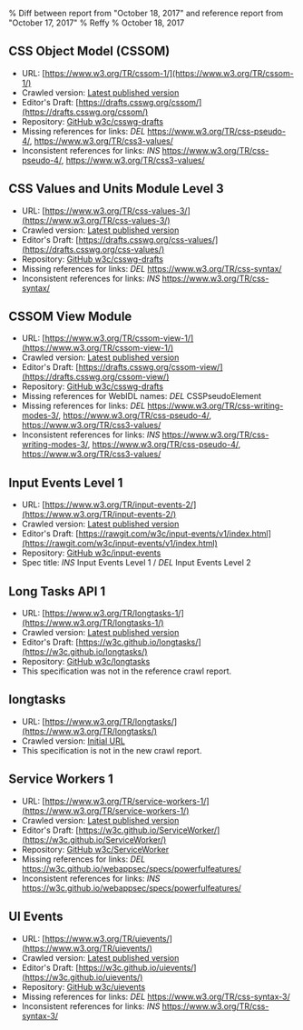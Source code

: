 % Diff between report from "October 18, 2017" and reference report from "October 17, 2017"
% Reffy
% October 18, 2017

## CSS Object Model (CSSOM)

- URL: [https://www.w3.org/TR/cssom-1/](https://www.w3.org/TR/cssom-1/)
- Crawled version: [Latest published version](http://www.w3.org/TR/2016/WD-cssom-1-20160317/)
- Editor's Draft: [https://drafts.csswg.org/cssom/](https://drafts.csswg.org/cssom/)
- Repository: [GitHub w3c/csswg-drafts](https://github.com/w3c/csswg-drafts)
- Missing references for links: *DEL* https://www.w3.org/TR/css-pseudo-4/, https://www.w3.org/TR/css3-values/
- Inconsistent references for links: *INS* https://www.w3.org/TR/css-pseudo-4/, https://www.w3.org/TR/css3-values/


## CSS Values and Units Module Level 3

- URL: [https://www.w3.org/TR/css-values-3/](https://www.w3.org/TR/css-values-3/)
- Crawled version: [Latest published version](https://www.w3.org/TR/2016/CR-css-values-3-20160929/)
- Editor's Draft: [https://drafts.csswg.org/css-values/](https://drafts.csswg.org/css-values/)
- Repository: [GitHub w3c/csswg-drafts](https://github.com/w3c/csswg-drafts)
- Missing references for links: *DEL* https://www.w3.org/TR/css-syntax/
- Inconsistent references for links: *INS* https://www.w3.org/TR/css-syntax/


## CSSOM View Module

- URL: [https://www.w3.org/TR/cssom-view-1/](https://www.w3.org/TR/cssom-view-1/)
- Crawled version: [Latest published version](http://www.w3.org/TR/2016/WD-cssom-view-1-20160317/)
- Editor's Draft: [https://drafts.csswg.org/cssom-view/](https://drafts.csswg.org/cssom-view/)
- Repository: [GitHub w3c/csswg-drafts](https://github.com/w3c/csswg-drafts)
- Missing references for WebIDL names: *DEL* CSSPseudoElement
- Missing references for links: *DEL* https://www.w3.org/TR/css-writing-modes-3/, https://www.w3.org/TR/css-pseudo-4/, https://www.w3.org/TR/css3-values/
- Inconsistent references for links: *INS* https://www.w3.org/TR/css-writing-modes-3/, https://www.w3.org/TR/css-pseudo-4/, https://www.w3.org/TR/css3-values/


## Input Events Level 1

- URL: [https://www.w3.org/TR/input-events-2/](https://www.w3.org/TR/input-events-2/)
- Crawled version: [Latest published version](https://www.w3.org/TR/2017/WD-input-events-1-20170905/)
- Editor's Draft: [https://rawgit.com/w3c/input-events/v1/index.html](https://rawgit.com/w3c/input-events/v1/index.html)
- Repository: [GitHub w3c/input-events](https://github.com/w3c/input-events)
- Spec title: *INS* Input Events Level 1 / *DEL* Input Events Level 2


## Long Tasks API 1

- URL: [https://www.w3.org/TR/longtasks-1/](https://www.w3.org/TR/longtasks-1/)
- Crawled version: [Latest published version](https://www.w3.org/TR/2017/WD-longtasks-1-20170907/)
- Editor's Draft: [https://w3c.github.io/longtasks/](https://w3c.github.io/longtasks/)
- Repository: [GitHub w3c/longtasks](https://github.com/w3c/longtasks)
- This specification was not in the reference crawl report.


## longtasks

- URL: [https://www.w3.org/TR/longtasks/](https://www.w3.org/TR/longtasks/)
- Crawled version: [Initial URL](https://www.w3.org/TR/longtasks/)
- This specification is not in the new crawl report.


## Service Workers 1

- URL: [https://www.w3.org/TR/service-workers-1/](https://www.w3.org/TR/service-workers-1/)
- Crawled version: [Latest published version](https://www.w3.org/TR/2016/WD-service-workers-1-20161011/)
- Editor's Draft: [https://w3c.github.io/ServiceWorker/](https://w3c.github.io/ServiceWorker/)
- Repository: [GitHub w3c/ServiceWorker](https://github.com/w3c/ServiceWorker)
- Missing references for links: *DEL* https://w3c.github.io/webappsec/specs/powerfulfeatures/
- Inconsistent references for links: *INS* https://w3c.github.io/webappsec/specs/powerfulfeatures/


## UI Events

- URL: [https://www.w3.org/TR/uievents/](https://www.w3.org/TR/uievents/)
- Crawled version: [Latest published version](https://www.w3.org/TR/2016/WD-uievents-20160804/)
- Editor's Draft: [https://w3c.github.io/uievents/](https://w3c.github.io/uievents/)
- Repository: [GitHub w3c/uievents](https://github.com/w3c/uievents)
- Missing references for links: *DEL* https://www.w3.org/TR/css-syntax-3/
- Inconsistent references for links: *INS* https://www.w3.org/TR/css-syntax-3/


